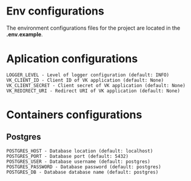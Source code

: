 # Env configurations

The environment configurations files for the project are located in the **.env.example**. 

# Aplication configurations
```
LOGGER_LEVEL - Level of logger configuration (default: INFO)
VK_CLIENT_ID - Client ID of VK application (default: None)
VK_CLIENT_SECRET - Client secret of VK application (default: None)
VK_REDIRECT_URI - Redirect URI of VK application (default: None)
```

# Containers configurations

## Postgres 
```
POSTGRES_HOST - Database location (default: localhost)
POSTGRES_PORT - Database port (default: 5432) 
POSTGRES_USER - Database username (default: postgres)
POSTGRES_PASSWORD - Database password (default: postgres)
POSTGRES_DB - Database database name (default: postgres)
```